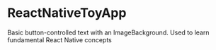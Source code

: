 # ReactNativeToyApp
Basic button-controlled text with an ImageBackground. Used to learn fundamental React Native concepts

